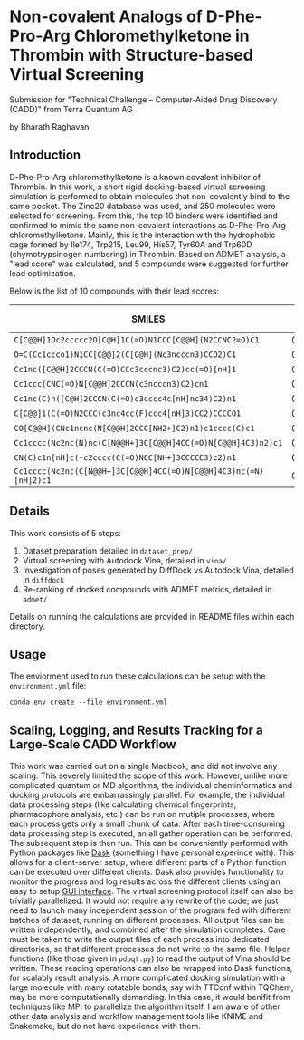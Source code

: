 # Non-covalent Analogs of D-Phe-Pro-Arg Chloromethylketone in Thrombin with Structure-based Virtual Screening 

Submission for "Technical Challenge – Computer-Aided Drug Discovery (CADD)" from Terra Quantum AG

by Bharath Raghavan

## Introduction

D-Phe-Pro-Arg chloromethylketone is a known covalent inhibitor of Thrombin. In this work, a short rigid docking-based virtual screening simulation is performed to obtain molecules that non-covalently bind to the same pocket. The Zinc20 database was used, and 250 molecules were selected for screening. From this, the top 10 binders were identified and confirmed to mimic the same non-covalent interactions as D-Phe-Pro-Arg chloromethylketone. Mainly, this is the interaction with the hydrophobic cage formed by Ile174, Trp215, Leu99, His57, Tyr60A and Trp60D (chymotrypsinogen numbering) in Thrombin. Based on ADMET analysis, a "lead score" was calculated, and 5 compounds were suggested for further lead optimization.

Below is the list of 10 compounds with their lead scores:

| SMILES       | Lead Score |
|-------------------------------------------------------|----------|
| `C[C@@H]1Oc2ccccc2O[C@H]1C(=O)N1CCC[C@@H](N2CCNC2=O)C1`	| 0.918034 |
| `O=C(Cc1ccco1)N1CC[C@@]2(C[C@H](Nc3ncccn3)CCO2)C1`	| 0.897855 |
|	`Cc1nc([C@@H]2CCCN(C(=O)CCc3cccnc3)C2)cc(=O)[nH]1`	| 0.896795 |
|	`Cc1ccc(CNC(=O)N[C@@H]2CCCN(c3ncccn3)C2)cn1` | 0.877063 |
|	`Cc1nc(C)n([C@H]2CCCN(C(=O)c3cccc4c[nH]nc34)C2)n1` |	0.845674 |
|	`C[C@@]1(C(=O)N2CCC(c3nc4cc(F)ccc4[nH]3)CC2)CCCCO1`	| 0.844407 |
|	`CO[C@@H](CNc1ncnc(N[C@@H]2CCC[NH2+]C2)n1)c1cccc(C)c1`	| 0.790751 |
|	`Cc1cccc(Nc2nc(N)nc(C[N@@H+]3C[C@@H]4CC(=O)N[C@@H]4C3)n2)c1`	| 0.698908 |
|	`CN(C)c1n[nH]c(-c2cccc(C(=O)NCC[NH+]3CCCCC3)c2)n1` |	0.695348 |
|	`Cc1cccc(Nc2nc(C[N@@H+]3C[C@@H]4CC(=O)N[C@@H]4C3)nc(=N)[nH]2)c1`	| 0.596646 |

## Details

This work consists of 5 steps:

1. Dataset preparation detailed in `dataset_prep/`
2. Virtual screening with Autodock Vina, detailed in `vina/`
3. Investigation of poses generated by DiffDock vs Autodock Vina, detailed in `diffdock`
4. Re-ranking of docked compounds with ADMET metrics, detailed in `admet/`

Details on running the calculations are provided in README files within each directory.

## Usage

The enviorment used to run these calculations can be setup with the `environment.yml` file:

```
conda env create --file environment.yml
```

## Scaling, Logging, and Results Tracking for a Large-Scale CADD Workflow

This work was carried out on a single Macbook, and did not involve any scaling. This severely limited the scope of this work. However, unlike more complicated quantum or MD algorithms, the individual cheminformatics and docking protocols are embarrassingly parallel. For example, the individual data processing steps (like calculating chemical fingerprints, pharmacophore analysis, etc.) can be run on mutiple processes, where each process gets only a small chunk of data. After each time-consuming data processing step is executed, an all gather operation can be performed. The subsequent step is then run. This can be conveniently performed with Python packages like [Dask](https://www.dask.org) (something I have personal experince with). This allows for a client-server setup, where different parts of a Python function can be executed over different clients. Dask also provides functionality to monitor the progress and log results across the different clients using an easy to setup [GUI interface](https://docs.dask.org/en/stable/user-interfaces.html). The virtual screening protocol itself can also be trivially parallelized. It would not require any rewrite of the code; we just need to launch many independent session of the program fed with different batches of dataset, running on different processes. All output files can be written independently, and combined after the simulation completes. Care must be taken to write the output files of each process into dedicated directories, so that different processes do not write to the same file. Helper functions (like those given in `pdbqt.py`) to read the output of Vina should be written. These reading operations can also be wrapped into Dask functions, for scalably result analysis. A more complicated docking simulation with a large molecule with many rotatable bonds, say with TTConf within TQChem, may be more computationally demanding. In this case, it would benifit from techniques like MPI to parallelize the algorithm itself. I am aware of other other data analysis and workflow management tools like KNIME and Snakemake, but do not have experience with them.

